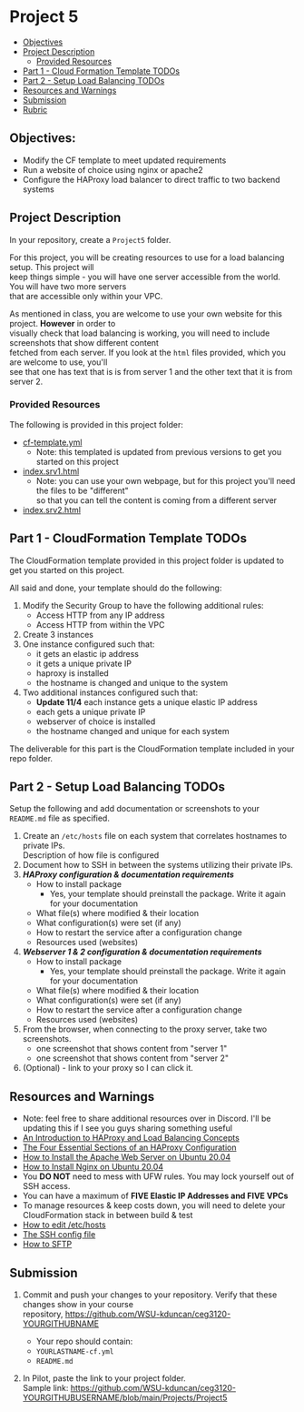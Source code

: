 # Project 5

- [Objectives](#Objectives)
- [Project Description](#Project-Description)
  - [Provided Resources](#Provided-Resources)
- [Part 1 - Cloud Formation Template TODOs](#Part-1---Cloud-Formation-Template-TODOs)
- [Part 2 - Setup Load Balancing TODOs](#Part-2---Setup-Load-Balancing-TODOs)
- [Resources and Warnings](#Resources-and-Warnings)
- [Submission](#Submission)
- [Rubric](Rubric.md)

## Objectives:

- Modify the CF template to meet updated requirements
- Run a website of choice using nginx or apache2
- Configure the HAProxy load balancer to direct traffic to two backend systems

## Project Description

In your repository, create a `Project5` folder.

For this project, you will be creating resources to use for a load balancing setup. This project will  
keep things simple - you will have one server accessible from the world. You will have two more servers  
that are accessible only within your VPC.

As mentioned in class, you are welcome to use your own website for this project. **However** in order to  
visually check that load balancing is working, you will need to include screenshots that show different content  
fetched from each server. If you look at the `html` files provided, which you are welcome to use, you'll  
see that one has text that is is from server 1 and the other text that it is from server 2.

### Provided Resources

The following is provided in this project folder:

- [cf-template.yml](cf-template.yml)
  - Note: this templated is updated from previous versions to get you started on this project
- [index.srv1.html](index.srv1.html)
  - Note: you can use your own webpage, but for this project you'll need the files to be "different"  
    so that you can tell the content is coming from a different server
- [index.srv2.html](index.srv2.html)

## Part 1 - CloudFormation Template TODOs

The CloudFormation template provided in this project folder is updated to get you started on this project.

All said and done, your template should do the following:

1. Modify the Security Group to have the following additional rules:
   - Access HTTP from any IP address
   - Access HTTP from within the VPC
2. Create 3 instances
3. One instance configured such that:
   - it gets an elastic ip address
   - it gets a unique private IP
   - haproxy is installed
   - the hostname is changed and unique to the system
4. Two additional instances configured such that:
   - **Update 11/4** each instance gets a unique elastic IP address
   - each gets a unique private IP
   - webserver of choice is installed
   - the hostname changed and unique for each system

The deliverable for this part is the CloudFormation template included in your repo folder.

## Part 2 - Setup Load Balancing TODOs

Setup the following and add documentation or screenshots to your `README.md` file as specified.

1. Create an `/etc/hosts` file on each system that correlates hostnames to private IPs.  
   Description of how file is configured
2. Document how to SSH in between the systems utilizing their private IPs.
3. **_HAProxy configuration & documentation requirements_**
   - How to install package
     - Yes, your template should preinstall the package. Write it again for your documentation
   - What file(s) where modified & their location
   - What configuration(s) were set (if any)
   - How to restart the service after a configuration change
   - Resources used (websites)
4. **_Webserver 1 & 2 configuration & documentation requirements_**
   - How to install package
     - Yes, your template should preinstall the package. Write it again for your documentation
   - What file(s) where modified & their location
   - What configuration(s) were set (if any)
   - How to restart the service after a configuration change
   - Resources used (websites)
5. From the browser, when connecting to the proxy server, take two screenshots.
   - one screenshot that shows content from "server 1"
   - one screenshot that shows content from "server 2"
6. (Optional) - link to your proxy so I can click it.

## Resources and Warnings

- Note: feel free to share additional resources over in Discord. I'll be updating this if I see you guys sharing something useful
- [An Introduction to HAProxy and Load Balancing Concepts](https://www.digitalocean.com/community/tutorials/an-introduction-to-haproxy-and-load-balancing-concepts)
- [The Four Essential Sections of an HAProxy Configuration](https://www.haproxy.com/blog/the-four-essential-sections-of-an-haproxy-configuration/)
- [How to Install the Apache Web Server on Ubuntu 20.04](https://www.digitalocean.com/community/tutorials/how-to-install-the-apache-web-server-on-ubuntu-20-04)
- [How to Install Nginx on Ubuntu 20.04](https://www.digitalocean.com/community/tutorials/how-to-install-nginx-on-ubuntu-20-04)
- You **DO NOT** need to mess with UFW rules. You may lock yourself out of SSH access.
- You can have a maximum of **FIVE Elastic IP Addresses and FIVE VPCs**
- To manage resources & keep costs down, you will need to delete your CloudFormation stack in between build & test
- [How to edit /etc/hosts](https://linuxize.com/post/how-to-edit-your-hosts-file/)
- [The SSH config file](https://linuxize.com/post/using-the-ssh-config-file/)
- [How to SFTP](https://www.digitalocean.com/community/tutorials/how-to-use-sftp-to-securely-transfer-files-with-a-remote-server)

## Submission

1. Commit and push your changes to your repository. Verify that these changes show in your course  
   repository, https://github.com/WSU-kduncan/ceg3120-YOURGITHUBNAME

   - Your repo should contain:
   - `YOURLASTNAME-cf.yml`
   - `README.md`

2. In Pilot, paste the link to your project folder.  
   Sample link: https://github.com/WSU-kduncan/ceg3120-YOURGITHUBUSERNAME/blob/main/Projects/Project5
